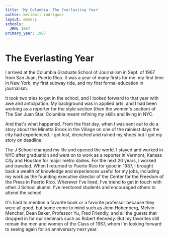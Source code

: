 ```yaml
---
title: 'My Columbia: The Everlasting Year'
author: meriemil rodriguez
layout: memory
schools:
  JRN: 1967
primary_year: 1967
---
```

# The Everlasting Year

I arrived at the Columbia Graduate School of Journalism in Sept. of 1967 from San Juan, Puerto Rico. It was a year of many firsts for me: my first time in New York, my first subway ride, and my first formal education in journalism.

It took two tries to get in the school, and I looked forward to that year with awe and anticipation. My background was in applied arts, and I had been working as a reporter for the style section (then the women's section) of The San Juan Star. Columbia meant refining my skills and living in NYC.

And that's what happened. From the first day, when I was sent out to do a story about the Minetta Brook in the Village on one of the rainiest days the city had experienced. I got lost, drenched and ruined my shoes but I got my story on deadline.

The J School changed my life and opened the world. I stayed and worked in NYC after graduation and went on to work as a reporter in Vermont, Kansas City and Houston  for  major metro dailies. For the next 20 years, I worked and traveled. When I returned to Puerto Rico for good in 1987, I brought back a wealth of knowledge and experiences useful for my jobs, including my work as the founding executive director of the Center for the Freedom of the Press in Puerto Rico. Wherever I've lived, I've triend to get in touch with other J School alumni. I've mentored students and encouraged others to attend the school.

It's hard to mention a favorite book or a favorite professor because they were all good, but some come to mind such as John Hohenberg, Melvin Mencher, Dean Baker, Professor Yu, Fred Friendly, and all the guests that dropped in for our seminars such as Robert Kennedy. But my favorites still remain the men and women of the Class of 1967, whom I'm looking forward to seeing again for an anniversary next year.
